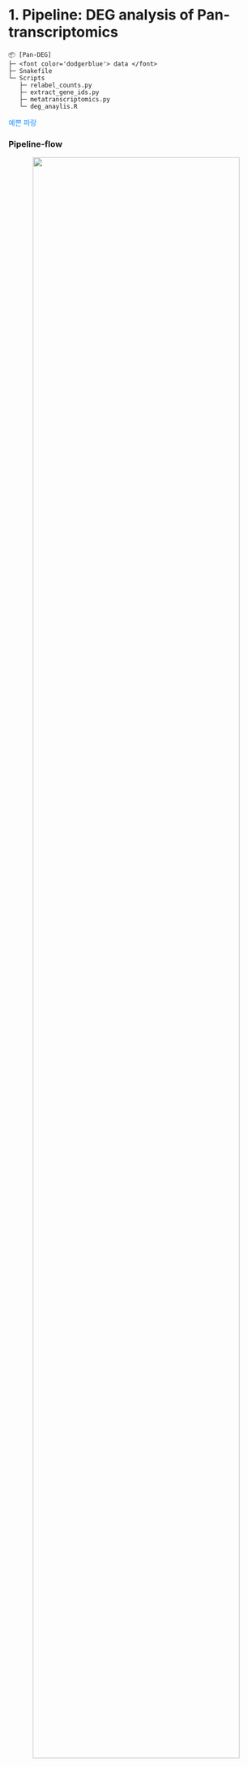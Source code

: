 # 1. Pipeline: DEG analysis of Pan-transcriptomics

```
📦 [Pan-DEG]
├─ <font color='dodgerblue'> data </font>
├─ Snakefile
└─ Scripts
   ├─ relabel_counts.py
   ├─ extract_gene_ids.py
   ├─ metatranscriptomics.py
   └─ deg_anaylis.R
```

<font color='dodgerblue'> 예쁜 파랑 </font>

### Pipeline-flow
<p align="center">
  <img src="https://github.com/user-attachments/assets/1a7bcdf7-81b5-4532-a078-8e66ab2b07b4" width="90%">
</p>

